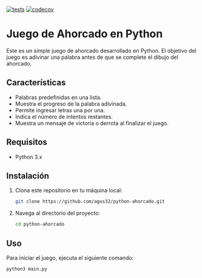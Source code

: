 [![tests](https://github.com/agus32/python-ahorcado/actions/workflows/push.yml/badge.svg)](https://github.com/agus32/python-ahorcado/actions/workflows/push.yml)  [![codecov](https://codecov.io/gh/agus32/python-ahorcado/graph/badge.svg?token=IN4OURMEV5)](https://codecov.io/gh/agus32/python-ahorcado)
# Juego de Ahorcado en Python

Este es un simple juego de ahorcado desarrollado en Python. El objetivo del juego es adivinar una palabra antes de que se complete el dibujo del ahorcado.

## Características

- Palabras predefinidas en una lista.
- Muestra el progreso de la palabra adivinada.
- Permite ingresar letras una por una.
- Indica el número de intentos restantes.
- Muestra un mensaje de victoria o derrota al finalizar el juego.

## Requisitos

- Python 3.x

## Instalación

1. Clona este repositorio en tu máquina local:
    ```bash
    git clone https://github.com/agus32/python-ahorcado.git
    ```

2. Navega al directorio del proyecto:
    ```bash
    cd python-ahorcado
    ```

## Uso

Para iniciar el juego, ejecuta el siguiente comando:
```bash
python3 main.py

